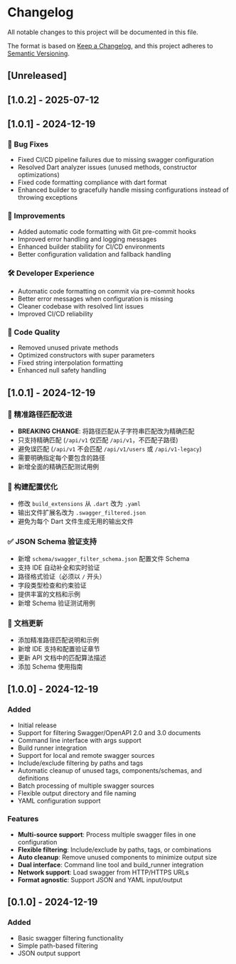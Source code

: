 # Changelog

All notable changes to this project will be documented in this file.

The format is based on [Keep a Changelog](https://keepachangelog.com/en/1.0.0/),
and this project adheres to [Semantic Versioning](https://semver.org/spec/v2.0.0.html).

## [Unreleased]

## [1.0.2] - 2025-07-12

## [1.0.1] - 2024-12-19

### 🔧 Bug Fixes
- Fixed CI/CD pipeline failures due to missing swagger configuration
- Resolved Dart analyzer issues (unused methods, constructor optimizations)
- Fixed code formatting compliance with dart format
- Enhanced builder to gracefully handle missing configurations instead of throwing exceptions

### 🚀 Improvements
- Added automatic code formatting with Git pre-commit hooks
- Improved error handling and logging messages
- Enhanced builder stability for CI/CD environments
- Better configuration validation and fallback handling

### 🛠️ Developer Experience
- Automatic code formatting on commit via pre-commit hooks
- Better error messages when configuration is missing
- Cleaner codebase with resolved lint issues
- Improved CI/CD reliability

### 📝 Code Quality
- Removed unused private methods
- Optimized constructors with super parameters
- Fixed string interpolation formatting
- Enhanced null safety handling

## [1.0.1] - 2024-12-19

### 🎯 精准路径匹配改进
- **BREAKING CHANGE**: 将路径匹配从子字符串匹配改为精确匹配
- 只支持精确匹配 (`/api/v1` 仅匹配 `/api/v1`，不匹配子路径)
- 避免误匹配 (`/api/v1` 不会匹配 `/api/v1/users` 或 `/api/v1-legacy`)
- 需要明确指定每个要包含的路径
- 新增全面的精确匹配测试用例

### 🔧 构建配置优化
- 修改 `build_extensions` 从 `.dart` 改为 `.yaml`
- 输出文件扩展名改为 `.swagger_filtered.json`
- 避免为每个 Dart 文件生成无用的输出文件

### ✅ JSON Schema 验证支持
- 新增 `schema/swagger_filter_schema.json` 配置文件 Schema
- 支持 IDE 自动补全和实时验证
- 路径格式验证（必须以 `/` 开头）
- 字段类型检查和约束验证
- 提供丰富的文档和示例
- 新增 Schema 验证测试用例

### 📝 文档更新
- 添加精准路径匹配说明和示例
- 新增 IDE 支持和配置验证章节
- 更新 API 文档中的匹配算法描述
- 添加 Schema 使用指南

## [1.0.0] - 2024-12-19

### Added
- Initial release
- Support for filtering Swagger/OpenAPI 2.0 and 3.0 documents
- Command line interface with args support
- Build runner integration
- Support for local and remote swagger sources
- Include/exclude filtering by paths and tags
- Automatic cleanup of unused tags, components/schemas, and definitions
- Batch processing of multiple swagger sources
- Flexible output directory and file naming
- YAML configuration support

### Features
- **Multi-source support**: Process multiple swagger files in one configuration
- **Flexible filtering**: Include/exclude by paths, tags, or combinations
- **Auto cleanup**: Remove unused components to minimize output size
- **Dual interface**: Command line tool and build_runner integration
- **Network support**: Load swagger from HTTP/HTTPS URLs
- **Format agnostic**: Support JSON and YAML input/output

## [0.1.0] - 2024-12-19

### Added
- Basic swagger filtering functionality
- Simple path-based filtering
- JSON output support
